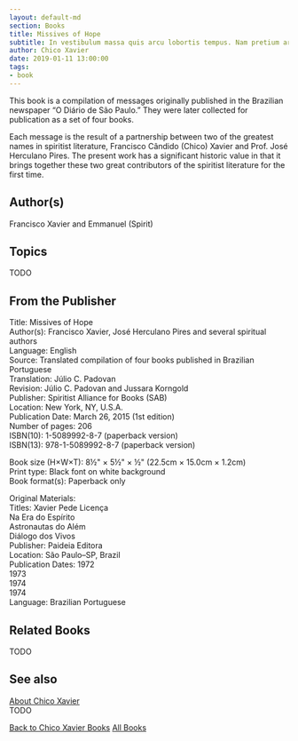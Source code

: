 ```yaml
---
layout: default-md
section: Books
title: Missives of Hope
subtitle: In vestibulum massa quis arcu lobortis tempus. Nam pretium arcu in odio vulputate luctus.
author: Chico Xavier
date: 2019-01-11 13:00:00
tags: 
- book
---
```


This book is a compilation of messages originally published in the Brazilian newspaper “O Diário de São Paulo.” They were later collected for publication as a set of four books.

Each message is the result of a partnership between two of the greatest names in spiritist literature, Francisco Cândido (Chico) Xavier and Prof. José Herculano Pires. The present work has a significant historic value in that it brings together these two great contributors of the spiritist literature for the first time. 

## Author(s)
Francisco Xavier and Emmanuel (Spirit)

## Topics
TODO

## From the Publisher
Title: 	Missives of Hope  
Author(s): 	Francisco Xavier, José Herculano Pires and several spiritual authors  
Language: 	English  
Source: 	Translated compilation of four books published in Brazilian Portuguese  
Translation: 	Júlio C. Padovan  
Revision: 	Júlio C. Padovan and Jussara Korngold  
Publisher: 	Spiritist Alliance for Books (SAB)  
Location: 	New York, NY, U.S.A.  
Publication Date: 	March 26, 2015 (1st edition)  
Number of pages: 	206  
ISBN(10): 	1-5089992-8-7 (paperback version)  
ISBN(13): 	978-1-5089992-8-7 (paperback version)  
	  
	  
Book size (H×W×T): 	8½" × 5½" × ½" (22.5cm × 15.0cm × 1.2cm)  
Print type: 	Black font on white background  
Book format(s): 	Paperback only  
  
   
Original Materials:  
Titles:  Xavier Pede Licença  
	Na Era do Espírito  
	Astronautas do Além  
	Diálogo dos Vivos  
Publisher: 	Paideia Editora  
Location: 	São Paulo–SP, Brazil  
Publication Dates: 	1972  
	1973  
	1974  
	1974  
Language: 	Brazilian Portuguese  

## Related Books
TODO

## See also
[About Chico Xavier](/profile/chico-xavier)  
TODO


<a href="/books/chico-xavier" class="button">Back to Chico Xavier Books</a>
<a href="/books" class="button">All Books</a>

